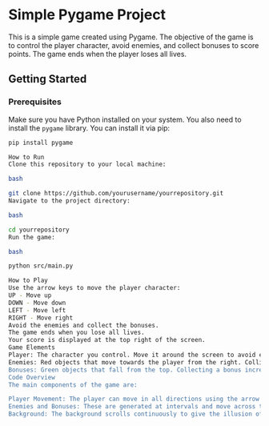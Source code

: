# Simple Pygame Project

This is a simple game created using Pygame. The objective of the game is to control the player character, avoid enemies, and collect bonuses to score points. The game ends when the player loses all lives.

## Getting Started

### Prerequisites

Make sure you have Python installed on your system. You also need to install the `pygame` library. You can install it via pip:

```bash
pip install pygame

How to Run
Clone this repository to your local machine:

bash

git clone https://github.com/yourusername/yourrepository.git
Navigate to the project directory:

bash

cd yourrepository
Run the game:

bash

python src/main.py

How to Play
Use the arrow keys to move the player character:
UP - Move up
DOWN - Move down
LEFT - Move left
RIGHT - Move right
Avoid the enemies and collect the bonuses.
The game ends when you lose all lives.
Your score is displayed at the top right of the screen.
Game Elements
Player: The character you control. Move it around the screen to avoid enemies and collect bonuses.
Enemies: Red objects that move towards the player from the right. Colliding with an enemy reduces the player's lives by one.
Bonuses: Green objects that fall from the top. Collecting a bonus increases your score by 5 points.
Code Overview
The main components of the game are:

Player Movement: The player can move in all directions using the arrow keys. The speed of the player is controlled by player_speed.
Enemies and Bonuses: These are generated at intervals and move across the screen. Enemies reduce the player's lives on collision, while bonuses increase the player's score.
Background: The background scrolls continuously to give the illusion of movement.